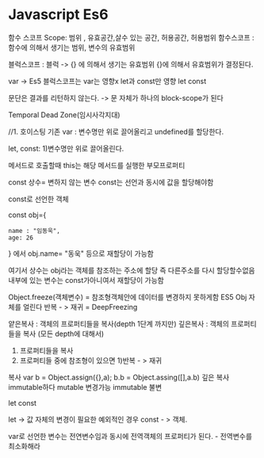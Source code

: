 # Javascript Es6

함수 스코프
Scope: 범위 , 유효공간,살수 있는 공간, 허용공간, 허용범위
함수스코프 : 함수에 의해서 생기는 범위, 변수의 유효범위

블럭스코프 : 블럭 -> {} 에 의해서 생기는 유효범위
{}에 의해서 유효범위가 결정된다.

var -> Es5 
블럭스코프는 var는 영향x 
let과 const만 영향
let 
const 

문단은 결과를 리턴하지 않는다.
-> 문 자체가 하나의 block-scope가 된다

Temporal Dead Zone(임시사각지대)

//1. 호이스팅
기존 var : 변수명만 위로 끌어올리고 undefined를 할당한다.


let, const:
1)변수명만 위로 끌어올린다.

메서드로 호출할때 this는 해당 메서드를 실행한 부모프로퍼티

const 상수= 변하지 않는 변수
const는 선언과 동시에 값을 할당해야함 

const로 선언한 객체

const obj={

    name : "임동욱",
    age: 26
}
에서 obj.name= "동욱" 등으로 재할당이 가능함

여기서 상수는 obj라는 객체를 참조하는 주소에 할당 즉 다른주소를 다시 할당할수없음 내부에 있는 변수는 const가아니여서 재할당이 가능함

Object.freeze(객체변수) = 참조형객체안에 데이터를 변경하지 못하게함
ES5
Obj 자체를 얼린다 
반복 - > 재귀 = DeepFreezing 

얕은복사 : 객체의 프로퍼티들을 복사(depth 1단계 까지만)
깊은복사 : 객체의 프로퍼티들을 복사 (모든 depth에 대해서)

1) 프로퍼티들을 복사
2) 프로퍼티들 중에 참조형이 있으면 1)반복 - > 재귀

복사 
var b = Object.assign({},a);
b.b = Object.assing([],a.b) 깊은 복사 immutable하다 
mutable 변경가능
immutable 불변


let const

let -> 값 자체의 변경이 필요한 예외적인 경우
const - > 객체.

var로 선언한 변수는 전연변수임과 동시에 전역객체의 프로퍼티가 된다. - 전역변수를 최소화해라